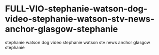 # FULL-VIO-stephanie-watson-dog-video-stephanie-watson-stv-news-anchor-glasgow-stephanie
stephanie watson dog video stephanie watson stv news anchor glasgow stephanie
